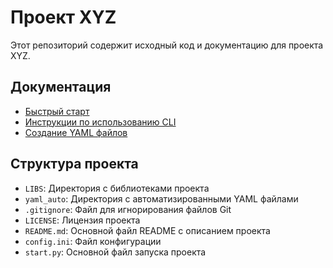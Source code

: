 # Проект XYZ

Этот репозиторий содержит исходный код и документацию для проекта XYZ.

## Документация

- [Быстрый старт](./DOCS/quick_start.md)
- [Инструкции по использованию CLI](./DOCS/cli_commands.md)
- [Создание YAML файлов](./DOCS/create_yaml.md)

## Структура проекта

- `LIBS`: Директория с библиотеками проекта
- `yaml_auto`: Директория с автоматизированными YAML файлами
- `.gitignore`: Файл для игнорирования файлов Git
- `LICENSE`: Лицензия проекта
- `README.md`: Основной файл README с описанием проекта
- `config.ini`: Файл конфигурации
- `start.py`: Основной файл запуска проекта
